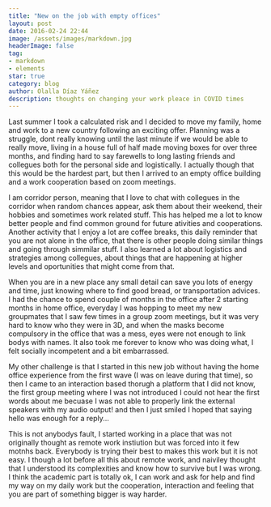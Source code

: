 ```yaml
---
title: "New on the job with empty offices"
layout: post
date: 2016-02-24 22:44
image: /assets/images/markdown.jpg
headerImage: false
tag:
- markdown
- elements
star: true
category: blog
author: Olalla Díaz Yáñez
description: thoughts on changing your work pleace in COVID times
---
```


Last summer I took a calculated risk and I decided to move my family, home and work to a new country following an exciting offer. Planning was a struggle, dont really knowing until the last minute if we would be able to really move, living in a house full of half made moving boxes for over three months, and finding hard to say farewells to long lasting friends and collegues both for the personal side and logistically. I actually though that this would be the hardest part, but then I arrived to an empty office building and a work cooperation based on zoom meetings.

I am corridor person, meaning that I love to chat with collegues in the corridor when random chances appear, ask them about their weekend, their hobbies and sometimes work related stuff. This has helped me a lot to know better people and find common ground for future ativities and cooperations. Another activity that I enjoy a lot are coffee breaks, this daily reminder that you are not alone in the office, that there is other people doing similar things and going through simmilar stuff. I also learned a lot about logistics and strategies among collegues, about things that are happening at higher levels and oportunities that might come from that. 

When you are in a new place any small detail can save you lots of energy and time, just knowing where to find good bread, or transportation advices. I had the chance to spend couple of months in the office after 2 starting months in home office, everyday I was hopping to meet my new groupmates that I saw few times in a group zoom meetings, but it was very hard to know who they were in 3D, and when the masks become compulsory in the office that was a mess, eyes were not enough to link bodys with names. It also took me forever to know who was doing what, I felt socially incompetent and a bit embarrassed. 

My other challenge is that I started in this new job without having the home office experience from the first wave (I was on leave during that time), so then I came to an interaction based thorugh a platform that I did not know, the first group meeting where I was not introduced I could not hear the first words about me becuase I was not able to properly link the external speakers with my audio output! and then I just smiled I hoped that saying hello was enough for a reply...

This is not anybodys fault, I started working in a place that was not originally thought as remote work instiution but was forced into it few motnhs back. Everybody is trying their best to makes this work but it is not easy. I though a lot before all this about remote work, and naiviley thought that I understood its complexities and know how to survive but I was wrong. I think the academic part is totally ok, I can work and ask for help and find my way on my daily work but the cooperation, interaction and feeling that you are part of something bigger is way harder. 





